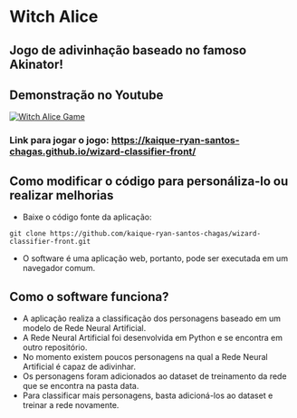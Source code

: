 # Witch Alice

## Jogo de adivinhação baseado no famoso Akinator!

## Demonstração no Youtube
[![Witch Alice Game](https://github.com/kaique-ryan-santos-chagas/wizard-classifier-front/assets/59677362/3b927023-db36-4eb0-9f4f-85b94cbc0c8f)](https://www.youtube.com/watch?v=Bd-GbiYatEY&t=21s)

### Link para jogar o jogo: https://kaique-ryan-santos-chagas.github.io/wizard-classifier-front/

## Como modificar o código para personáliza-lo ou realizar melhorias 

* Baixe o código fonte da aplicação:

```
git clone https://github.com/kaique-ryan-santos-chagas/wizard-classifier-front.git
```

* O software é uma aplicação web, portanto, pode ser executada em um navegador comum.

## Como o software funciona?

* A aplicação realiza a classificação dos personagens baseado em um modelo de Rede Neural Artificial.
* A Rede Neural Artificial foi desenvolvida em Python e se encontra em outro repositório.
* No momento existem poucos personagens na qual a Rede Neural Artificial é capaz de adivinhar.
* Os personagens foram adicionados ao dataset de treinamento da rede que se encontra na pasta data.
* Para classificar mais personagens, basta adicioná-los ao dataset e treinar a rede novamente.
